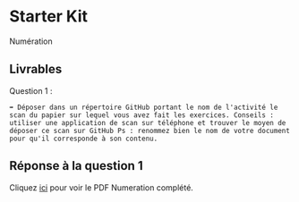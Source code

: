 # Starter Kit

Numération

## Livrables

Question 1 :

```
➡️ Déposer dans un répertoire GitHub portant le nom de l'activité le scan du papier sur lequel vous avez fait les exercices. Conseils : utiliser une application de scan sur téléphone et trouver le moyen de déposer ce scan sur GitHub Ps : renommez bien le nom de votre document pour qu'il corresponde à son contenu.
```

## Réponse à la question 1

Cliquez [ici](https://github.com/AnthoninB70/anthonin.boisot/blob/main/Starter_Kit/Numeration/Numeration.pdf) pour voir le PDF Numeration complété.
